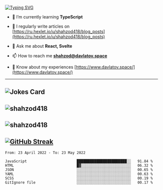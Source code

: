 [![Typing SVG](https://readme-typing-svg.herokuapp.com?font=Turret+Road&height=30&lines=HI!+I%60m+Frontend+Developer)](https://git.io/typing-svg)

- 🌱 I’m currently learning **TypeScript**

- 📝 I regularly write articles on [https://ru.hexlet.io/u/shahzod418/blog_posts](https://ru.hexlet.io/u/shahzod418/blog_posts)

- 💬 Ask me about **React, Svelte**

- 📫 How to reach me **shahzod@davlatov.space**

- 📄 Know about my experiences [https://www.davlatov.space/](https://www.davlatov.space/)

---
![Jokes Card](https://readme-jokes.vercel.app/api?theme=radical)
---
![shahzod418](https://github-readme-stats.vercel.app/api/top-langs?username=shahzod418&show_icons=true&theme=radical&locale=en&layout=compact)
---
![shahzod418](https://github-readme-stats.vercel.app/api?username=shahzod418&show_icons=true&theme=radical&locale=en&count_private=true)
---
[![GitHub Streak](http://github-readme-streak-stats.herokuapp.com?user=shahzod418&theme=radical&date_format=M%20j%5B%2C%20Y%5D)](https://git.io/streak-stats)
---
<!--START_SECTION:waka-->

```text
From: 23 April 2022 - To: 23 May 2022

JavaScript                       ███████████████████████░░   91.84 %
HTML                             █▓░░░░░░░░░░░░░░░░░░░░░░░   06.32 %
JSON                             ░░░░░░░░░░░░░░░░░░░░░░░░░   00.65 %
YAML                             ░░░░░░░░░░░░░░░░░░░░░░░░░   00.63 %
SCSS                             ░░░░░░░░░░░░░░░░░░░░░░░░░   00.19 %
GitIgnore file                   ░░░░░░░░░░░░░░░░░░░░░░░░░   00.17 %
```

<!--END_SECTION:waka-->

